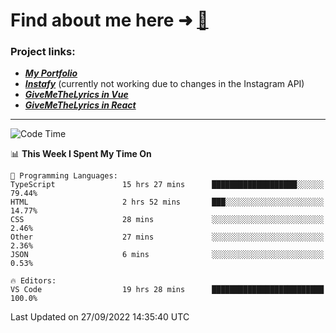 # Find about me here ➜ [🧑](https://pauabella.dev)

### Project links:
- ***[My Portfolio](https://pauabella.dev)***
- ***[Instafy](https://instafy.me)*** (currently not working due to changes in the Instagram API)
- ***[GiveMeTheLyrics in Vue](https://lyrics.pauabella.dev)***
- ***[GiveMeTheLyrics in React](https://pauabella.dev/GiveMeTheLyrics)***

---
<!--START_SECTION:waka-->
![Code Time](http://img.shields.io/badge/Code%20Time-1%2C480%20hrs%2040%20mins-blue)

📊 **This Week I Spent My Time On** 

```text
💬 Programming Languages: 
TypeScript               15 hrs 27 mins      ███████████████████░░░░░░   79.44% 
HTML                     2 hrs 52 mins       ███░░░░░░░░░░░░░░░░░░░░░░   14.77% 
CSS                      28 mins             ░░░░░░░░░░░░░░░░░░░░░░░░░   2.46% 
Other                    27 mins             ░░░░░░░░░░░░░░░░░░░░░░░░░   2.36% 
JSON                     6 mins              ░░░░░░░░░░░░░░░░░░░░░░░░░   0.53%

🔥 Editors: 
VS Code                  19 hrs 28 mins      █████████████████████████   100.0%

```


 Last Updated on 27/09/2022 14:35:40 UTC
<!--END_SECTION:waka-->
